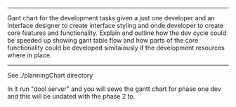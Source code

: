 ***
Gant chart for the development tasks given a just one developer and an interface designer to create interface styling and onde developer to create core features and functionality. 
Explain and outline how the dev cycle could be speeded up showing gant table flow and how parts of the core functionality could be developed simitaiously if the development resources where in place.
***

See ./planningChart directory

In it run "dool server" and you will sewe the gantt chart for phase one dev and this will be undated with the phase 2 to.
